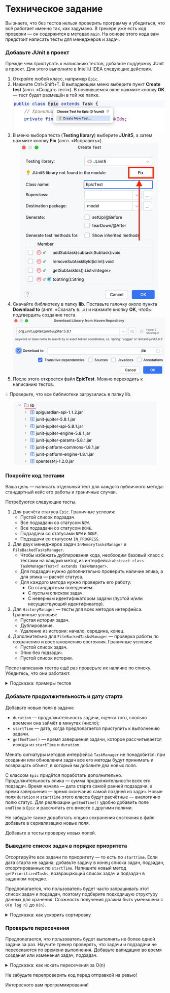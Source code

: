 # Техническое задание

Вы знаете, что без тестов нельзя проверить программу и убедиться, что всё работает именно так, как задумано. В трекере
уже есть код проверки — он содержится в методах `main`. На основе этого кода вам предстоит написать тесты для менеджеров и
задач.

### Добавьте JUnit в проект

Прежде чем приступать к написанию тестов, добавьте поддержку JUnit в проект. Для этого выполните в IntelliJ IDEA
следующие действия.

1. Откройте любой класс, например `Epic`.
2. Нажмите Ctrl+Shift+T. В выпадающем меню выберите пункт **Create test** (англ. «Создать тест»). В появившемся окне
   нажмите кнопку **OK** — тест будет размещён в той же папке.
   ![img_1.png](img_1.png)
3. В меню выбора теста (**Testing library**) выберите **JUnit5**, а затем нажмите кнопку **Fix** (англ. «Исправить»).
   <div style="display: flex; justify-content: center"><img src="img_2.png" alt="img_2"></div>
4. Скачайте библиотеку в папку **lib**. Поставьте галочку около пункта **Download to** (англ. «Скачать в...») и нажмите
   кнопку **OK**, чтобы подтвердить создание теста.
   <div style="display: flex; justify-content: center"><img src="img_3.png" alt="img_3"></div>
5. После этого откроется файл **EpicTest**. Можно переходить к написанию тестов.

💡 Проверьте, что все библиотеки загрузились в папку lib.
<div style="display: flex; justify-content: center"><img src="img_4.png" alt="img_4"></div>

### Покройте код тестами

Ваша цель — написать отдельный тест для каждого публичного метода: стандартный кейс его работы и граничные случаи.

Потребуются следующие тесты.

1. Для расчёта статуса `Epic`. Граничные условия:
    - Пустой список подзадач.
    - Все подзадачи со статусом `NEW`.
    - Все подзадачи со статусом `DONE`.
    - Подзадачи со статусами `NEW` и `DONE`.
    - Подзадачи со статусом `IN_PROGRESS`.
2. Для двух менеджеров задач `InMemoryTasksManager` и `FileBackedTasksManager`.
    - Чтобы избежать дублирования кода, необходим базовый класс с тестами на каждый метод из
      интерфейса `abstract class TaskManagerTest<T extends TaskManager>`.
    - Для подзадач нужно дополнительно проверить наличие эпика, а для эпика — расчёт статуса.
    - Для каждого метода нужно проверить его работу:
        - Со стандартным поведением.
        - С пустым списком задач.
        - С неверным идентификатором задачи (пустой и/или несуществующий идентификатор).
3. Для `HistoryManager` — тесты для всех методов интерфейса. Граничные условия:
    - Пустая история задач.
    - Дублирование.
    - Удаление из истории: начало, середина, конец.
4. Дополнительно для `FileBackedTasksManager` — проверка работы по сохранению и восстановлению состояния. Граничные
   условия:
    - Пустой список задач.
    - Эпик без подзадач.
    - Пустой список истории.

После написания тестов ещё раз проверьте их наличие по списку. Убедитесь, что они работают.
<details>
<summary>Подсказка: примеры тестов</summary>

Тест создания задачи.

```java

@Test
void addNewTask() {
    Task task = new Task("Test addNewTask", "Test addNewTask description", NEW);
    final int taskId = taskManager.addNewTask(task);

    final Task savedTask = taskManager.getTask(taskId);

    assertNotNull(savedTask, "Задача не найдена.");
    assertEquals(task, savedTask, "Задачи не совпадают.");

    final List<Task> tasks = taskManager.getTasks();

    assertNotNull(tasks, "Задачи на возвращаются.");
    assertEquals(1, tasks.size(), "Неверное количество задач.");
    assertEquals(task, tasks.get(0), "Задачи не совпадают.");
}
```

Тест добавления в историю.

```java

@Test
void add() {
    historyManager.add(task);
    final List<Task> history = historyManager.getHistory();
    assertNotNull(history, "История не пустая.");
    assertEquals(1, history.size(), "История не пустая.");
}
```

</details>

### Добавьте продолжительность и дату старта

Добавьте новые поля в задачи:

- `duration` — продолжительность задачи, оценка того, сколько времени она займёт в минутах (число);
- `startTime` — дата, когда предполагается приступить к выполнению задачи.
- `getEndTime()` — время завершения задачи, которое рассчитывается исходя из `startTime` и `duration`.

Менять сигнатуры методов интерфейса `TaskManager` не понадобится: при создании или обновлении задач все его методы будут
принимать и возвращать объект, в который вы добавите два новых поля.

С классом `Epic` придётся поработать дополнительно. Продолжительность эпика — сумма продолжительности всех его подзадач.
Время начала — дата старта самой ранней подзадачи, а время завершения — время окончания самой поздней из задач. Новые
поля `duration` и `startTime` этого класса будут расчётные — аналогично полю статус. Для реализации `getEndTime()`
удобно
добавить поле `endTime` в `Epic` и рассчитать его вместе с другими полями.

Не забудьте также доработать опцию сохранения состояния в файл: добавьте в сериализацию новые поля.

Добавьте в тесты проверку новых полей.

### Выведите список задач в порядке приоритета

Отсортируйте все задачи по приоритету — то есть по `startTime`. Если дата старта не задана, добавьте задачу в конец
списка задач, подзадач, отсортированных по `startTime`. Напишите новый метод `getPrioritizedTasks`, возвращающий список
задач и подзадач в заданном порядке.

Предполагается, что пользователь будет часто запрашивать этот список задач и подзадач, поэтому подберите подходящую
структуру данных для хранения. Сложность получения должна быть уменьшена с `O(n log n)` до `O(n)`.

<details>
<summary>Подсказка: как ускорить сортировку</summary>

Если сортировать список заново каждый раз, сложность получения будет `O(n log n)`. Можно хранить все задачи заранее отсортированными с помощью класса `TreeSet`.
</details>


### Проверьте пересечения

Предполагается, что пользователь будет выполнять не более одной задачи за раз. Научите трекер проверять, что задачи и подзадачи не пересекаются по времени выполнения. Добавьте валидацию во время создания или изменения задач, подзадач.

<details>
<summary>Подсказка: как искать пересечения за O(n)</summary>

`getPrioritizedTasks` возвращает отсортированный список задач. По нему можно пройтись за `O(n)` и проверить все задачи на пересечение.
</details>

Не забудьте перепроверить код перед отправкой на ревью!

Интересного вам программирования!